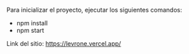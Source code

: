 Para inicializar el proyecto, ejecutar los siguientes comandos:
- npm install
- npm start

Link del sitio: https://levrone.vercel.app/